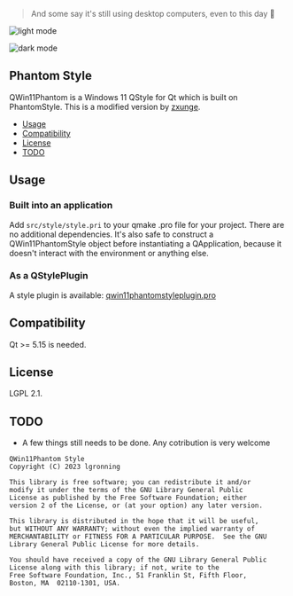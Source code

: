 > And some say it's still using desktop computers, even to this day 👻

![light mode](https://user-images.githubusercontent.com/31950538/210968770-80d5bee2-7cc7-42bf-8b37-c9961b871cf3.png)

![dark mode](https://user-images.githubusercontent.com/31950538/210969022-ea569ed8-864a-4b8e-9dcd-d13fd1fa4720.png)

## Phantom Style

QWin11Phantom is a Windows 11 QStyle for Qt which is built on PhantomStyle. This is a modified version by [zxunge](https://github.com/zxunge).

* [Usage](#usage)
* [Compatibility](#compatibility)
* [License](#license)
* [TODO](#todo)

## Usage

### Built into an application

Add `src/style/style.pri` to your qmake .pro file for your project. There
are no additional dependencies. It's also safe to construct a QWin11PhantomStyle
object before instantiating a QApplication, because it doesn't interact with
the environment or anything else.

### As a QStylePlugin

A style plugin is available: [qwin11phantomstyleplugin.pro](src/styleplugin/qwin11phantomstyleplugin.pro)

## Compatibility

Qt >= 5.15 is needed.

## License

LGPL 2.1.

## TODO

* A few things still needs to be done. Any cotribution is very welcome

```
QWin11Phantom Style
Copyright (C) 2023 lgronning

This library is free software; you can redistribute it and/or
modify it under the terms of the GNU Library General Public
License as published by the Free Software Foundation; either
version 2 of the License, or (at your option) any later version.

This library is distributed in the hope that it will be useful,
but WITHOUT ANY WARRANTY; without even the implied warranty of
MERCHANTABILITY or FITNESS FOR A PARTICULAR PURPOSE.  See the GNU
Library General Public License for more details.

You should have received a copy of the GNU Library General Public
License along with this library; if not, write to the
Free Software Foundation, Inc., 51 Franklin St, Fifth Floor,
Boston, MA  02110-1301, USA.
```
